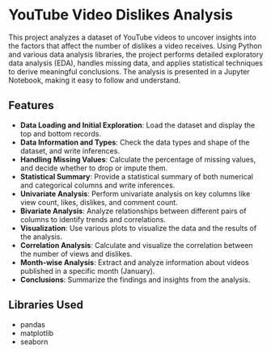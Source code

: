 # YouTube Video Dislikes Analysis

This project analyzes a dataset of YouTube videos to uncover insights into the factors that affect the number of dislikes a video receives. Using Python and various data analysis libraries, the project performs detailed exploratory data analysis (EDA), handles missing data, and applies statistical techniques to derive meaningful conclusions. The analysis is presented in a Jupyter Notebook, making it easy to follow and understand.

## Features
- **Data Loading and Initial Exploration**: Load the dataset and display the top and bottom records.
- **Data Information and Types**: Check the data types and shape of the dataset, and write inferences.
- **Handling Missing Values**: Calculate the percentage of missing values, and decide whether to drop or impute them.
- **Statistical Summary**: Provide a statistical summary of both numerical and categorical columns and write inferences.
- **Univariate Analysis**: Perform univariate analysis on key columns like view count, likes, dislikes, and comment count.
- **Bivariate Analysis**: Analyze relationships between different pairs of columns to identify trends and correlations.
- **Visualization**: Use various plots to visualize the data and the results of the analysis.
- **Correlation Analysis**: Calculate and visualize the correlation between the number of views and dislikes.
- **Month-wise Analysis**: Extract and analyze information about videos published in a specific month (January).
- **Conclusions**: Summarize the findings and insights from the analysis.

## Libraries Used
- pandas
- matplotlib
- seaborn

